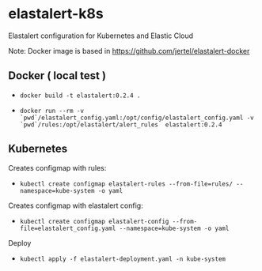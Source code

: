 # elastalert-k8s

Elastalert configuration for Kubernetes and Elastic Cloud

Note: Docker image is based in https://github.com/jertel/elastalert-docker

## Docker ( local test )

* `docker build -t elastalert:0.2.4 .`

* ``docker run --rm -v `pwd`/elastalert_config.yaml:/opt/config/elastalert_config.yaml -v `pwd`/rules:/opt/elastalert/alert_rules  elastalert:0.2.4``

## Kubernetes

Creates configmap with rules:

* `kubectl create configmap elastalert-rules --from-file=rules/ --namespace=kube-system -o yaml`

Creates configmap with elastalert config:

* `kubectl create configmap elastalert-config --from-file=elastalert_config.yaml --namespace=kube-system -o yaml`

Deploy

* `kubectl apply -f elastalert-deployment.yaml -n kube-system`
